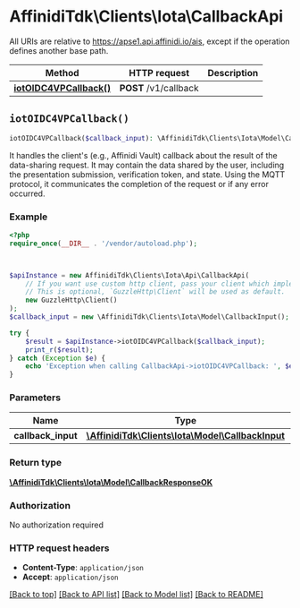 # AffinidiTdk\Clients\Iota\CallbackApi

All URIs are relative to https://apse1.api.affinidi.io/ais, except if the operation defines another base path.

| Method                                                        | HTTP request          | Description |
| ------------------------------------------------------------- | --------------------- | ----------- |
| [**iotOIDC4VPCallback()**](CallbackApi.md#iotOIDC4VPCallback) | **POST** /v1/callback |             |

## `iotOIDC4VPCallback()`

```php
iotOIDC4VPCallback($callback_input): \AffinidiTdk\Clients\Iota\Model\CallbackResponseOK
```

It handles the client's (e.g., Affinidi Vault) callback about the result of the data-sharing request. It may contain the data shared by the user, including the presentation submission, verification token, and state. Using the MQTT protocol, it communicates the completion of the request or if any error occurred.

### Example

```php
<?php
require_once(__DIR__ . '/vendor/autoload.php');



$apiInstance = new AffinidiTdk\Clients\Iota\Api\CallbackApi(
    // If you want use custom http client, pass your client which implements `GuzzleHttp\ClientInterface`.
    // This is optional, `GuzzleHttp\Client` will be used as default.
    new GuzzleHttp\Client()
);
$callback_input = new \AffinidiTdk\Clients\Iota\Model\CallbackInput(); // \AffinidiTdk\Clients\Iota\Model\CallbackInput | CallbackRequestInput

try {
    $result = $apiInstance->iotOIDC4VPCallback($callback_input);
    print_r($result);
} catch (Exception $e) {
    echo 'Exception when calling CallbackApi->iotOIDC4VPCallback: ', $e->getMessage(), PHP_EOL;
}
```

### Parameters

| Name               | Type                                                                           | Description          | Notes |
| ------------------ | ------------------------------------------------------------------------------ | -------------------- | ----- |
| **callback_input** | [**\AffinidiTdk\Clients\Iota\Model\CallbackInput**](../Model/CallbackInput.md) | CallbackRequestInput |       |

### Return type

[**\AffinidiTdk\Clients\Iota\Model\CallbackResponseOK**](../Model/CallbackResponseOK.md)

### Authorization

No authorization required

### HTTP request headers

- **Content-Type**: `application/json`
- **Accept**: `application/json`

[[Back to top]](#) [[Back to API list]](../../README.md#endpoints)
[[Back to Model list]](../../README.md#models)
[[Back to README]](../../README.md)
